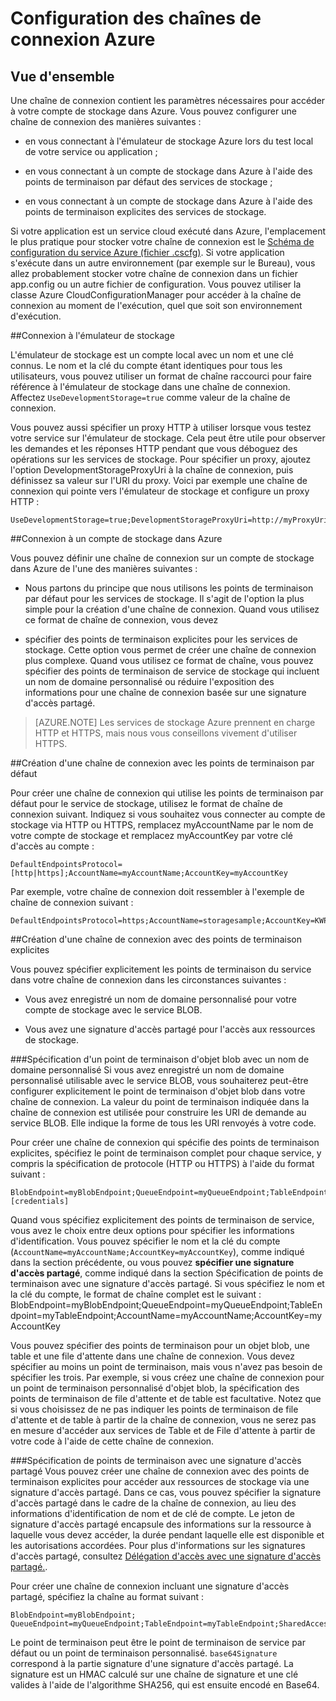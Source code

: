 ﻿<properties 
	pageTitle="Configuration des chaînes de connexion Azure" 
	description="Découvrez comment configurer les chaînes de connexion à un compte de stockage dans Azure." 
	services="storage" 
	documentationCenter="" 
	authors="tamram" 
	manager="adinah" 
	editor="cgronlun"/>

<tags 
	ms.service="storage" 
	ms.workload="storage" 
	ms.tgt_pltfrm="na" 
	ms.devlang="na" 
	ms.topic="article" 
	ms.date="02/20/2015" 
	ms.author="tamram"/>

# Configuration des chaînes de connexion Azure

## Vue d'ensemble
Une chaîne de connexion contient les paramètres nécessaires pour accéder à votre compte de stockage dans Azure. Vous pouvez configurer une chaîne de connexion des manières suivantes :

- en vous connectant à l'émulateur de stockage Azure lors du test local de votre service ou application ;

- en vous connectant à un compte de stockage dans Azure à l'aide des points de terminaison par défaut des services de stockage ;

- en vous connectant à un compte de stockage dans Azure à l'aide des points de terminaison explicites des services de stockage.

Si votre application est un service cloud exécuté dans Azure, l'emplacement le plus pratique pour stocker votre chaîne de connexion est le [Schéma de configuration du service Azure (fichier .cscfg)](https://msdn.microsoft.com/library/ee758710.aspx). Si votre application s'exécute dans un autre environnement (par exemple sur le Bureau), vous allez probablement stocker votre chaîne de connexion dans un fichier app.config ou un autre fichier de configuration. Vous pouvez utiliser la classe Azure CloudConfigurationManager pour accéder à la chaîne de connexion au moment de l'exécution, quel que soit son environnement d'exécution.

##Connexion à l'émulateur de stockage

L'émulateur de stockage est un compte local avec un nom et une clé connus. Le nom et la clé du compte étant identiques pour tous les utilisateurs, vous pouvez utiliser un format de chaîne raccourci pour faire référence à l'émulateur de stockage dans une chaîne de connexion. Affectez  `UseDevelopmentStorage=true` comme valeur de la chaîne de connexion.

Vous pouvez aussi spécifier un proxy HTTP à utiliser lorsque vous testez votre service sur l'émulateur de stockage. Cela peut être utile pour observer les demandes et les réponses HTTP pendant que vous déboguez des opérations sur les services de stockage. Pour spécifier un proxy, ajoutez l'option DevelopmentStorageProxyUri à la chaîne de connexion, puis définissez sa valeur sur l'URI du proxy. Voici par exemple une chaîne de connexion qui pointe vers l'émulateur de stockage et configure un proxy HTTP :

    UseDevelopmentStorage=true;DevelopmentStorageProxyUri=http://myProxyUri

##Connexion à un compte de stockage dans Azure

Vous pouvez définir une chaîne de connexion sur un compte de stockage dans Azure de l'une des manières suivantes :

- Nous partons du principe que nous utilisons les points de terminaison par défaut pour les services de stockage. Il s'agit de l'option la plus simple pour la création d'une chaîne de connexion. Quand vous utilisez ce format de chaîne de connexion, vous devez 

- spécifier des points de terminaison explicites pour les services de stockage. Cette option vous permet de créer une chaîne de connexion plus complexe. Quand vous utilisez ce format de chaîne, vous pouvez spécifier des points de terminaison de service de stockage qui incluent un nom de domaine personnalisé ou réduire l'exposition des informations pour une chaîne de connexion basée sur une signature d'accès partagé.


> [AZURE.NOTE] Les services de stockage Azure prennent en charge HTTP et HTTPS, mais nous vous conseillons vivement d'utiliser HTTPS.

##Création d'une chaîne de connexion avec les points de terminaison par défaut

Pour créer une chaîne de connexion qui utilise les points de terminaison par défaut pour le service de stockage, utilisez le format de chaîne de connexion suivant. Indiquez si vous souhaitez vous connecter au compte de stockage via HTTP ou HTTPS, remplacez myAccountName par le nom de votre compte de stockage et remplacez myAccountKey par votre clé d'accès au compte :

    DefaultEndpointsProtocol=[http|https];AccountName=myAccountName;AccountKey=myAccountKey

Par exemple, votre chaîne de connexion doit ressembler à l'exemple de chaîne de connexion suivant :

    DefaultEndpointsProtocol=https;AccountName=storagesample;AccountKey=KWPLd0rpW2T0U7K2pVpF8rYr1BgYtR7wYQk33AYiXeUoquiaY6o0TWqduxmPHlqeCNZ3LU0DHptbeIHy5l/Yhg==

##Création d'une chaîne de connexion avec des points de terminaison explicites

Vous pouvez spécifier explicitement les points de terminaison du service dans votre chaîne de connexion dans les circonstances suivantes :

- Vous avez enregistré un nom de domaine personnalisé pour votre compte de stockage avec le service BLOB.

- Vous avez une signature d'accès partagé pour l'accès aux ressources de stockage.

###Spécification d'un point de terminaison d'objet blob avec un nom de domaine personnalisé 
Si vous avez enregistré un nom de domaine personnalisé utilisable avec le service BLOB, vous souhaiterez peut-être configurer explicitement le point de terminaison d'objet blob dans votre chaîne de connexion. La valeur du point de terminaison indiquée dans la chaîne de connexion est utilisée pour construire les URI de demande au service BLOB. Elle indique la forme de tous les URI renvoyés à votre code.  

Pour créer une chaîne de connexion qui spécifie des points de terminaison explicites, spécifiez le point de terminaison complet pour chaque service, y compris la spécification de protocole (HTTP ou HTTPS) à l'aide du format suivant :

    BlobEndpoint=myBlobEndpoint;QueueEndpoint=myQueueEndpoint;TableEndpoint=myTableEndpoint;[credentials]

Quand vous spécifiez explicitement des points de terminaison de service, vous avez le choix entre deux options pour spécifier les informations d'identification. Vous pouvez spécifier le nom et la clé du compte (`AccountName=myAccountName;AccountKey=myAccountKey`), comme indiqué dans la section précédente, ou vous pouvez **spécifier une signature d'accès partagé**, comme indiqué dans la section Spécification de points de terminaison avec une signature d'accès partagé. Si vous spécifiez le nom et la clé du compte, le format de chaîne complet est le suivant :
    BlobEndpoint=myBlobEndpoint;QueueEndpoint=myQueueEndpoint;TableEndpoint=myTableEndpoint;AccountName=myAccountName;AccountKey=myAccountKey

Vous pouvez spécifier des points de terminaison pour un objet blob, une table et une file d'attente dans une chaîne de connexion. Vous devez spécifier au moins un point de terminaison, mais vous n'avez pas besoin de spécifier les trois. Par exemple, si vous créez une chaîne de connexion pour un point de terminaison personnalisé d'objet blob, la spécification des points de terminaison de file d'attente et de table est facultative. Notez que si vous choisissez de ne pas indiquer les points de terminaison de file d'attente et de table à partir de la chaîne de connexion, vous ne serez pas en mesure d'accéder aux services de Table et de File d'attente à partir de votre code à l'aide de cette chaîne de connexion.

###Spécification de points de terminaison avec une signature d'accès partagé 
Vous pouvez créer une chaîne de connexion avec des points de terminaison explicites pour accéder aux ressources de stockage via une signature d'accès partagé.  Dans ce cas, vous pouvez spécifier la signature d'accès partagé dans le cadre de la chaîne de connexion, au lieu des informations d'identification de nom et de clé de compte. Le jeton de signature d'accès partagé encapsule des informations sur la ressource à laquelle vous devez accéder, la durée pendant laquelle elle est disponible et les autorisations accordées. Pour plus d'informations sur les signatures d'accès partagé, consultez [Délégation d'accès avec une signature d'accès partagé.](https://msdn.microsoft.com/library/ee395415.aspx).

Pour créer une chaîne de connexion incluant une signature d'accès partagé, spécifiez la chaîne au format suivant :

    BlobEndpoint=myBlobEndpoint; QueueEndpoint=myQueueEndpoint;TableEndpoint=myTableEndpoint;SharedAccessSignature=base64Signature

Le point de terminaison peut être le point de terminaison de service par défaut ou un point de terminaison personnalisé.  `base64Signature` correspond à la partie signature d'une signature d'accès partagé. La signature est un HMAC calculé sur une chaîne de signature et une clé valides à l'aide de l'algorithme SHA256, qui est ensuite encodé en Base64.

<!--HONumber=47-->
